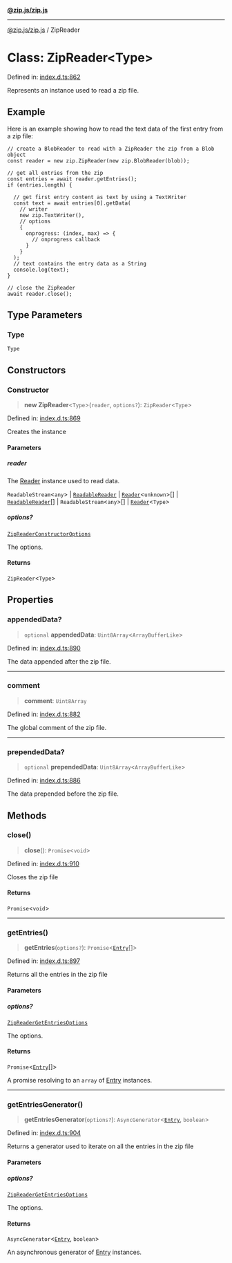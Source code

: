 [**@zip.js/zip.js**](../README.md)

***

[@zip.js/zip.js](../globals.md) / ZipReader

# Class: ZipReader\<Type\>

Defined in: [index.d.ts:862](https://github.com/gildas-lormeau/zip.js/blob/cd8507443514e12617ac25921566eb3131bcdbff/index.d.ts#L862)

Represents an instance used to read a zip file.

## Example

Here is an example showing how to read the text data of the first entry from a zip file:
```
// create a BlobReader to read with a ZipReader the zip from a Blob object
const reader = new zip.ZipReader(new zip.BlobReader(blob));

// get all entries from the zip
const entries = await reader.getEntries();
if (entries.length) {

  // get first entry content as text by using a TextWriter
  const text = await entries[0].getData(
    // writer
    new zip.TextWriter(),
    // options
    {
      onprogress: (index, max) => {
        // onprogress callback
      }
    }
  );
  // text contains the entry data as a String
  console.log(text);
}

// close the ZipReader
await reader.close();
```

## Type Parameters

### Type

`Type`

## Constructors

### Constructor

> **new ZipReader**\<`Type`\>(`reader`, `options?`): `ZipReader`\<`Type`\>

Defined in: [index.d.ts:869](https://github.com/gildas-lormeau/zip.js/blob/cd8507443514e12617ac25921566eb3131bcdbff/index.d.ts#L869)

Creates the instance

#### Parameters

##### reader

The [Reader](Reader.md) instance used to read data.

`ReadableStream`\<`any`\> | [`ReadableReader`](../interfaces/ReadableReader.md) | [`Reader`](Reader.md)\<`unknown`\>[] | [`ReadableReader`](../interfaces/ReadableReader.md)[] | `ReadableStream`\<`any`\>[] | [`Reader`](Reader.md)\<`Type`\>

##### options?

[`ZipReaderConstructorOptions`](../interfaces/ZipReaderConstructorOptions.md)

The options.

#### Returns

`ZipReader`\<`Type`\>

## Properties

### appendedData?

> `optional` **appendedData**: `Uint8Array`\<`ArrayBufferLike`\>

Defined in: [index.d.ts:890](https://github.com/gildas-lormeau/zip.js/blob/cd8507443514e12617ac25921566eb3131bcdbff/index.d.ts#L890)

The data appended after the zip file.

***

### comment

> **comment**: `Uint8Array`

Defined in: [index.d.ts:882](https://github.com/gildas-lormeau/zip.js/blob/cd8507443514e12617ac25921566eb3131bcdbff/index.d.ts#L882)

The global comment of the zip file.

***

### prependedData?

> `optional` **prependedData**: `Uint8Array`\<`ArrayBufferLike`\>

Defined in: [index.d.ts:886](https://github.com/gildas-lormeau/zip.js/blob/cd8507443514e12617ac25921566eb3131bcdbff/index.d.ts#L886)

The data prepended before the zip file.

## Methods

### close()

> **close**(): `Promise`\<`void`\>

Defined in: [index.d.ts:910](https://github.com/gildas-lormeau/zip.js/blob/cd8507443514e12617ac25921566eb3131bcdbff/index.d.ts#L910)

Closes the zip file

#### Returns

`Promise`\<`void`\>

***

### getEntries()

> **getEntries**(`options?`): `Promise`\<[`Entry`](../type-aliases/Entry.md)[]\>

Defined in: [index.d.ts:897](https://github.com/gildas-lormeau/zip.js/blob/cd8507443514e12617ac25921566eb3131bcdbff/index.d.ts#L897)

Returns all the entries in the zip file

#### Parameters

##### options?

[`ZipReaderGetEntriesOptions`](../interfaces/ZipReaderGetEntriesOptions.md)

The options.

#### Returns

`Promise`\<[`Entry`](../type-aliases/Entry.md)[]\>

A promise resolving to an `array` of [Entry](../type-aliases/Entry.md) instances.

***

### getEntriesGenerator()

> **getEntriesGenerator**(`options?`): `AsyncGenerator`\<[`Entry`](../type-aliases/Entry.md), `boolean`\>

Defined in: [index.d.ts:904](https://github.com/gildas-lormeau/zip.js/blob/cd8507443514e12617ac25921566eb3131bcdbff/index.d.ts#L904)

Returns a generator used to iterate on all the entries in the zip file

#### Parameters

##### options?

[`ZipReaderGetEntriesOptions`](../interfaces/ZipReaderGetEntriesOptions.md)

The options.

#### Returns

`AsyncGenerator`\<[`Entry`](../type-aliases/Entry.md), `boolean`\>

An asynchronous generator of [Entry](../type-aliases/Entry.md) instances.
